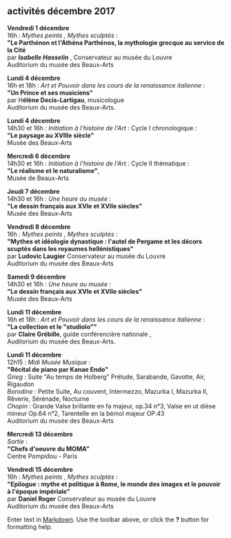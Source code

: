 ## activités décembre 2017  


 

**Vendredi 1 décembre**  
16h  : _Mythes peints , Mythes sculptés_ :  
**"Le Parthénon et l'Athéna Parthénos, la mythologie grecque au service de la Cité**  
par **_Isabelle Hasselin_** , Conservateur au musée du Louvre  
Auditorium du musée des Beaux-Arts 

**Lundi 4 décembre**   
16h et 18h : _Art et Pouvoir dans les cours de la renaissance italienne_ :  
**"Un Prince et ses musiciens"**   
par H**élène Decis-Lartigau**, musicologue  
Auditorium du musée des Beaux-Arts.  


 **Lundi 4 décembre**  
14h30 et 16h : _Initiation à l'histoire de l'Art_ : Cycle I chronologique :  
**"Le paysage au XVIIIe siècle"**  
Musée des Beaux-Arts  

**Mercredi 6 décembre**  
14h30 et 16h : _Initiation à l'histoire de l'Art_ : Cycle II thématique :  
**"Le réalisme et le naturalisme"**,  
Musée de Beaux-Arts 

**Jeudi 7 décembre**  
14h30 et 16h : _Une heure au musée_ :  
**"Le dessin français aux XVIe et XVIIe siècles"**  
Musée des Beaux-Arts   

**Vendredi 8 décembre**  
16h : _Mythes peints , Mythes sculptés_ :  
**"Mythes et idéologie dynastique : l'autel de Pergame et les décors scuptés dans les royaumes hellénistiques"**  
par **Ludovic Laugier** Conservateur au musée du Louvre  
Auditorium du musée des Beaux-Arts  

**Samedi 9 décembre**  
14h30 et 16h : _Une heure au musée_ :  
**"Le dessin français aux XVIe et XVIIe siècles"**  
Musée des Beaux-Arts  

**Lundi 11 décembre**  
16h et 18h : _Art et Pouvoir dans les cours de la renaissance italienne_ :  
**"La collection et le "studiolo""**  
par **Claire Grébille**, guide conférencière nationale ,  
Auditorium du musée des Beaux-Arts. 


**Lundi 11 décembre**  
12h15 : _Midi Musée Musique_ :  
**"Récital de piano par Kanae Endo"**  
_Grieg_ : Suite "Au temps de Holberg"
	Prélude, Sarabande, Gavotte, Air, Rigaudon  
_Borodine_ : Petite Suite, Au couvent, Intermezzo, Mazurka I, Mazurka II, Rêverie, Sérénade, Nocturne  
_Chopin_ : Grande Valse brillante en fa majeur, op.34 n°3, Valse en ut dièse mineur Op.64 n°2, Tarentelle en la bémol majeur OP.43  
Auditorium du musée des Beaux-Arts   

**Mercredi 13 décembre**  
_Sortie_ :  
**"Chefs d'oeuvre du MOMA"**  
Centre Pompidou - Paris    


**Vendredi 15 décembre**  
16h : _Mythes peints , Mythes sculptés_ :  
**"Epilogue : mythe et politique à Rome, le monde des images et le pouvoir à l'époque impériale"**  
par **Daniel Roger** Conservateur au musée du Louvre  
Auditorium du musée des Beaux-Arts

  





 

  




 










 




Enter text in [Markdown](http://daringfireball.net/projects/markdown/). Use the toolbar above, or click the **?** button for formatting help.
